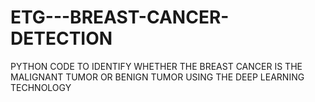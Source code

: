 # ETG---BREAST-CANCER-DETECTION
PYTHON CODE TO IDENTIFY WHETHER THE BREAST CANCER IS THE MALIGNANT TUMOR OR BENIGN TUMOR USING THE DEEP LEARNING TECHNOLOGY
